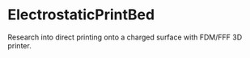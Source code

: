 # ElectrostaticPrintBed

Research into direct printing onto a charged surface with FDM/FFF 3D printer.

